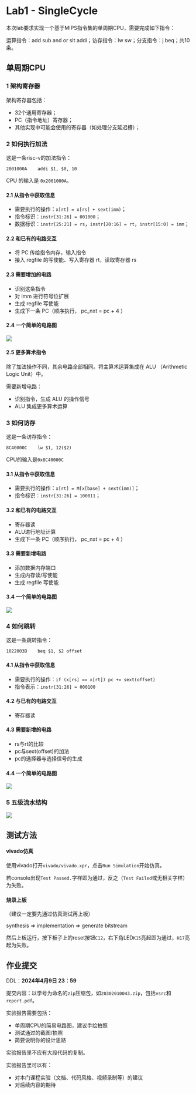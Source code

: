 # Lab1 - SingleCycle

本次lab要求实现一个基于MIPS指令集的单周期CPU，需要完成如下指令：

运算指令：add sub and or slt addi；访存指令：lw sw；分支指令：j beq；共10条。

## 单周期CPU

### 1 架构寄存器

架构寄存器包括：

- 32个通用寄存器；
- PC（指令地址）寄存器；
- 其他实现中可能会使用的寄存器（如处理分支延迟槽）；

### 2 如何执行加法

这是一条risc-v的加法指令：

```assembly
2001000A	addi $1, $0, 10
```

CPU 的输入是 `0x2001000A`。

#### 2.1 从指令中获取信息

- 需要执行的操作：`x[rt] = x[rs] + sext(imm)`；
- 指令标识：`instr[31:26] = 001000`；
- 数据标识：`instr[25:21] = rs`，`instr[20:16] = rt`，`instr[15:0] = imm`；

#### 2.2 和已有的电路交互

- 将 PC 传给指令内存，输入指令
- 接入 regfile 的写使能、写入寄存器 rt，读取寄存器 rs

#### 2.3 需要增加的电路

- 识别这条指令
- 对 imm 进行符号位扩展
- 生成 regfile 写使能
- 生成下一条 PC（顺序执行， pc_nxt = pc + 4 ）

#### 2.4 一个简单的电路图

![](./imgs/cpu1.jpg)

#### 2.5 更多算术指令

除了加法操作不同，其余电路全部相同。将主算术运算集成在 ALU （Arithmetic Logic Unit）中。

需要新增电路：

- 识别指令，生成 ALU 的操作信号
- ALU 集成更多算术运算

### 3 如何访存

这是一条访存指令：

```assembly
8C40000C	lw $1, 12($2)
```

CPU的输入是`0x8C40000C`

#### 3.1 从指令中获取信息

- 需要执行的操作：`x[rt] = M[x[base] + sext(imm)]`；
- 指令标识：`instr[31:26] = 100011`；

#### 3.2 和已有的电路交互

- 寄存器读
- ALU进行地址计算
- 生成下一条 PC（顺序执行， pc_nxt = pc + 4 ）

#### 3.3 需要新增电路

- 添加数据内存端口
- 生成内存读/写使能
- 生成 regfile 写使能

#### 3.4 一个简单的电路图

![](./imgs/cpu2.jpg)

### 4 如何跳转

这是一条跳转指令：

```assembly
1022003B	beq $1, $2 offset
```

#### 4.1 从指令中获取信息

- 需要执行的操作：`if (x[rs] == x[rt]) pc += sext(offset)`
- 指令表示：`instr[31:26] = 000100`

#### 4.2 与已有的电路交互

- 寄存器读

#### 4.3 需要新增的电路

- rs与rt的比较
- pc与sext(offset)的加法
- pc的选择器与选择信号的生成

#### 4.4 一个简单的电路图

![](./imgs/cpu3.jpg)

### 5 五级流水结构

![](./imgs/pipeline.png)

## 测试方法

#### vivado仿真

使用vivado打开`vivado/vivado.xpr`，点击`Run Simulation`开始仿真。

若console出现`Test Passed.`字样即为通过，反之（`Test Failed`或无相关字样）为失败。

#### 烧录上板

（建议一定要先通过仿真测试再上板）

synthesis => implementation => generate bitstream

然后上板运行，按下板子上的reset按钮`C12`，右下角LED`K15`亮起即为通过，`H17`亮起为失败。

## 作业提交

DDL：**2024年4月9日 23：59**

提交内容：以学号为命名的`zip`压缩包，如`20302010043.zip`，包括`vsrc`和`report.pdf`。

实验报告需要包括：

- 单周期CPU的简易电路图，建议手绘拍照
- 测试通过的截图/拍照
- 简要说明你的设计思路

实验报告里不应有大段代码的复制。

实验报告里可以有：

- 对本门课程实验（文档、代码风格、视频录制等）的建议
- 对后续内容的期待

